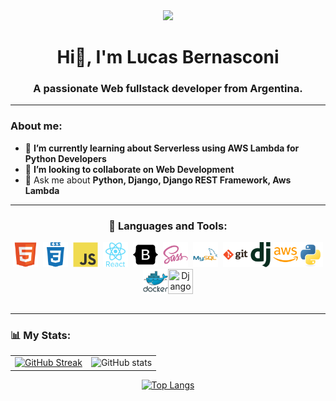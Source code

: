 <div id="header" align="center">
    <img src="https://media.giphy.com/media/xT9IgzoKnwFNmISR8I/giphy.gif" width="200" />
    <h1 align="center">Hi👋, I'm Lucas Bernasconi </h1>
    <h3 align="center">A passionate Web fullstack developer from Argentina. </h3>
</div>

---

### About me:
- 🌱 **I’m currently learning about Serverless using AWS Lambda for Python Developers**
- 👯 **I’m looking to collaborate on Web Development**
- 💬 Ask me about **Python, Django, Django REST Framework, Aws Lambda**

---

<div align="center">
    <h3>🔨 Languages and Tools:</h3>
    <table>
        <tr>
        <img src="https://github.com/devicons/devicon/blob/master/icons/html5/html5-original.svg" title="HTML5" alt="HTML" width="40" height="40"/>&nbsp;
        <img src="https://github.com/devicons/devicon/blob/master/icons/css3/css3-plain-wordmark.svg"  title="CSS3" alt="CSS" width="40" height="40"/>&nbsp;
        <img src="https://github.com/devicons/devicon/blob/master/icons/javascript/javascript-original.svg" title="JavaScript" alt="JavaScript" width="40" height="40"/>&nbsp;
        <img src="https://github.com/devicons/devicon/blob/master/icons/react/react-original-wordmark.svg" title="React" alt="React" width="40" height="40"/>&nbsp;
        <img src="https://github.com/devicons/devicon/blob/master/icons/bootstrap/bootstrap-plain.svg" title="Bootstrap" alt="Bootstrap" width="40" height="40"/>&nbsp;
        <img src="https://github.com/devicons/devicon/blob/master/icons/sass/sass-original.svg" title="Sass" alt="Sass" width="40" height="40"/>&nbsp;
        <img src="https://github.com/devicons/devicon/blob/master/icons/mysql/mysql-original-wordmark.svg" title="MySQL"  alt="MySQL" width="40" height="40"/>&nbsp;
        <img src="https://github.com/devicons/devicon/blob/master/icons/git/git-original-wordmark.svg" title="Git" **alt="Git" width="40" height="40"/>
        <img src="https://github.com/devicons/devicon/blob/master/icons/django/django-plain.svg" title="Django" **alt="Django" width="40" height="40"/>
        <img src="https://github.com/devicons/devicon/blob/master/icons/amazonwebservices/amazonwebservices-plain-wordmark.svg" title="aws" **alt="aws" width="40" height="40"/>
        <img src="https://github.com/devicons/devicon/blob/master/icons/python/python-original.svg" title="Python" **alt="Python" width="40" height="40"/> </tr>
        <img src="https://github.com/devicons/devicon/blob/master/icons/docker/docker-original-wordmark.svg" title="Docker" **alt="Docker" width="40" height="40"/> </tr>
        <img src="https://www.django-rest-framework.org/img/logo.png" title="DjangoREST" **alt="DjangoREST" width="40" height="40"/> </tr>
        
     
  </table>
</div>

---

### 📊 My Stats:

<div align="center">
    <table>
        <tr>
            <td>
                <a href="https://git.io/streak-stats">
                    <img src="https://github-readme-streak-stats.herokuapp.com?user=Lukaspep&theme=onedark" alt="GitHub Streak">
                </a>
            </td>
            <td>
                <img src="https://github-readme-stats.vercel.app/api?username=Lukaspep&show_icons=true&theme=radical" alt="GitHub stats">
            </td>
        </tr>
    </table>

  <a href="https://github.com/anuraghazra/github-readme-stats">
  <img src="https://github-readme-stats.vercel.app/api/top-langs/?username=Lukaspep&theme=tokyonight" alt="Top Langs">
    </a>
</div>


 















